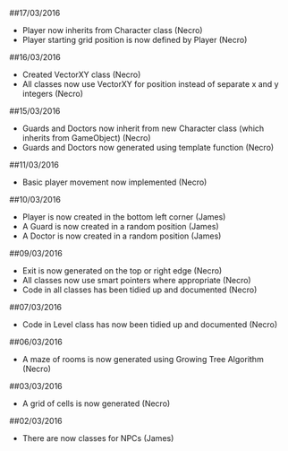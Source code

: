 ##17/03/2016
* Player now inherits from Character class (Necro)
* Player starting grid position is now defined by Player (Necro)

##16/03/2016
* Created VectorXY class (Necro)
* All classes now use VectorXY for position instead of separate x and y integers (Necro)

##15/03/2016
* Guards and Doctors now inherit from new Character class (which inherits from GameObject) (Necro)
* Guards and Doctors now generated using template function (Necro)

##11/03/2016
* Basic player movement now implemented (Necro)

##10/03/2016
* Player is now created in the bottom left corner (James)
* A Guard is now created in a random position (James)
* A Doctor is now created in a random position (James)

##09/03/2016
* Exit is now generated on the top or right edge (Necro)
* All classes now use smart pointers where appropriate (Necro)
* Code in all classes has been tidied up and documented (Necro)

##07/03/2016
* Code in Level class has now been tidied up and documented (Necro)

##06/03/2016
* A maze of rooms is now generated using Growing Tree Algorithm (Necro)

##03/03/2016
* A grid of cells is now generated (Necro)

##02/03/2016
* There are now classes for NPCs (James)



